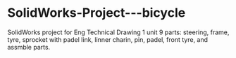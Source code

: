# SolidWorks-Project---bicycle
SolidWorks project for Eng Technical Drawing 1 unit
9 parts:
  steering, 
  frame, 
  tyre, 
  sprocket with padel link, 
  linner charin,
  pin, 
  padel, 
  front tyre, 
and assmble parts.
